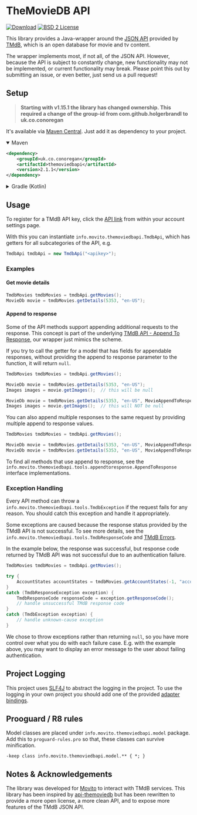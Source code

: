 # TheMovieDB API
[![Download](https://img.shields.io/github/v/release/c-eg/themoviedbapi)](https://github.com/c-eg/themoviedbapi/releases)
[![BSD 2 License](http://img.shields.io/badge/license-BSD_2_Clause-green.svg)](https://opensource.org/licenses/BSD-2-Clause)

This library provides a Java-wrapper around the [JSON API](https://developer.themoviedb.org/docs/getting-started) provided by
[TMdB](https://www.themoviedb.org/), which is an open database for movie and tv content.

The wrapper implements most, if not all, of the JSON API. However, because the API is subject to constantly change, new functionality may 
not be implemented, or current functionality may break. Please point this out by submitting an issue, or even better, just send us a pull 
request!

## Setup
> **Starting with v1.15.1 the library has changed ownership. This required a change of the group-id from com.github.holgerbrandl to 
> uk.co.conoregan**

It's available via [Maven Central](https://central.sonatype.com/artifact/uk.co.conoregan/themoviedbapi). Just add it as dependency to your 
project.

<details open>
<summary>Maven</summary>

```xml
<dependency>
    <groupId>uk.co.conoregan</groupId>
    <artifactId>themoviedbapi</artifactId>
    <version>2.1.1</version>
</dependency>
```
</details>

<details>
<summary>Gradle (Kotlin)</summary>

```kotlin
dependencies {
    implementation("uk.co.conoregan:themoviedbapi:2.1.1")
}
```
</details>

## Usage
To register for a TMdB API key, click the [API link](https://www.themoviedb.org/settings/api) from within your account settings page. 

With this you can instantiate `info.movito.themoviedbapi.TmdbApi`, which has getters for all subcategories of the API, e.g.
```java
TmdbApi tmdbApi = new TmdbApi("<apikey>");
```

### Examples
#### Get movie details
```java
TmdbMovies tmdbMovies = tmdbApi.getMovies();
MovieDb movie = tmdbMovies.getDetails(5353, "en-US");
```

#### Append to response
Some of the API methods support appending additional requests to the response. This concept is part of the underlying 
[TMdB API - Append To Response](https://developer.themoviedb.org/docs/append-to-response), our wrapper just mimics the scheme.

If you try to call the getter for a model that has fields for appendable responses, without providing the append to response parameter to 
the function, it will return  `null`.

```java
TmdbMovies tmdbMovies = tmdbApi.getMovies();

MovieDb movie = tmdbMovies.getDetails(5353, "en-US");
Images images = movie.getImages();  // this will be null

MovieDb movie = tmdbMovies.getDetails(5353, "en-US", MovieAppendToResponse.IMAGES);
Images images = movie.getImages();  // this will NOT be null
```

You can also append multiple responses to the same request by providing multiple append to response values.

```java
TmdbMovies tmdbMovies = tmdbApi.getMovies();

MovieDb movie = tmdbMovies.getDetails(5353, "en-US", MovieAppendToResponse.IMAGES, MovieAppendToResponse.VIDEOS);
MovieDb movie = tmdbMovies.getDetails(5353, "en-US", MovieAppendToResponse.values());
```

To find all methods that use append to response, see the `info.movito.themoviedbapi.tools.appendtoresponse.AppendToResponse` interface 
implementations.

### Exception Handling
Every API method can throw a `info.movito.themoviedbapi.tools.TmdbException` if the request fails for any reason. You should catch this 
exception and handle it appropriately.

Some exceptions are caused because the response status provided by the TMdB API is not successful. To see more details, see the 
`info.movito.themoviedbapi.tools.TmdbResponseCode` and [TMdB Errors](https://developer.themoviedb.org/docs/errors).

In the example below, the response was successful, but response code returned by TMdB API was not successful due to an authentication
failure. 

```java
TmdbMovies tmdbMovies = tmdbApi.getMovies();

try {
    AccountStates accountStates = tmdbMovies.getAccountStates(-1, "accountId", null);
}
catch (TmdbResponseException exception) {
    TmdbResponseCode responseCode = exception.getResponseCode();
    // handle unsuccessful TMdB response code
}
catch (TmdbException exception) {
    // handle unknown-cause exception
}
```

We chose to throw exceptions rather than returning `null`, so you have more control over what you do with each failure case. E.g. with the
example above, you may want to display an error message to the user about failing authentication.

## Project Logging

This project uses [SLF4J](http://www.slf4j.org) to abstract the logging in the project. To use the logging in your own
project you should add one of the provided [adapter bindings](http://www.slf4j.org/manual.html).

## Prooguard / R8 rules
Model classes are placed under `info.movito.themoviedbapi.model` package. Add this to `proguard-rules.pro` so that, these classes can 
survive minification.
```
-keep class info.movito.themoviedbapi.model.** { *; }
```

## Notes & Acknowledgements
The library was developed for [Movito](http://www.movito.info) to interact with TMdB services. This library has been inspired by [api-themoviedb](https://github.com/Omertron/api-themoviedb) but
has been rewritten to provide a more open license, a more clean API, and to expose more features of the TMdB JSON API.
